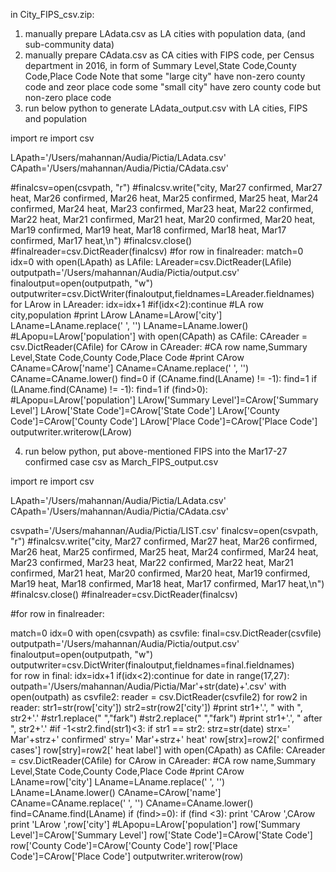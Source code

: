 in City_FIPS_csv.zip:

1. manually prepare LAdata.csv as LA cities with population data, (and sub-community data) 
2. manually prepare CAdata.csv as CA cities with FIPS code, per Census department in 2016, 
in form of Summary Level,State Code,County Code,Place Code
Note that some "large city" have non-zero county code and zeor place code
some "small city" have zero county code but non-zero place code
3. run below python to generate LAdata_output.csv with LA cities, FIPS and population



import re
import csv

LApath='/Users/mahannan/Audia/Pictia/LAdata.csv'
CApath='/Users/mahannan/Audia/Pictia/CAdata.csv'

#finalcsv=open(csvpath, "r")
#finalcsv.write("city, Mar27 confirmed, Mar27 heat, Mar26 confirmed, Mar26 heat, Mar25 confirmed, Mar25 heat, Mar24 confirmed, Mar24 heat, Mar23 confirmed, Mar23 heat, Mar22 confirmed, Mar22 heat, Mar21 confirmed, Mar21 heat, Mar20 confirmed, Mar20 heat, Mar19 confirmed, Mar19 heat, Mar18 confirmed, Mar18 heat, Mar17 confirmed, Mar17 heat,\n")
#finalcsv.close()
#finalreader=csv.DictReader(finalcsv)
#for row in finalreader:
match=0
idx=0
with open(LApath) as LAfile:
	LAreader=csv.DictReader(LAfile)
	outputpath='/Users/mahannan/Audia/Pictia/output.csv'
	finaloutput=open(outputpath, "w")
	outputwriter=csv.DictWriter(finaloutput,fieldnames=LAreader.fieldnames)	
	for LArow in LAreader:
		idx=idx+1
		#if(idx<2):continue
		#LA row city,population
		#print LArow
		LAname=LArow['city']
		LAname=LAname.replace(' ', '')
		LAname=LAname.lower()
		#LApopu=LArow['population']
		with open(CApath) as CAfile:
			CAreader = csv.DictReader(CAfile)
			for CArow in CAreader:
				#CA row name,Summary Level,State Code,County Code,Place Code
				#print CArow
				CAname=CArow['name']
				CAname=CAname.replace(' ', '')
				CAname=CAname.lower()
				find=0
				if (CAname.find(LAname) != -1): find=1
				if (LAname.find(CAname) != -1): find=1
				if (find>0):
					#LApopu=LArow['population']
					LArow['Summary Level']=CArow['Summary Level']
					LArow['State Code']=CArow['State Code']
					LArow['County Code']=CArow['County Code']
					LArow['Place Code']=CArow['Place Code']
		outputwriter.writerow(LArow)


4. run below python, put above-mentioned FIPS into the Mar17-27 confirmed case csv as March_FIPS_output.csv


import re
import csv

LApath='/Users/mahannan/Audia/Pictia/LAdata.csv'
CApath='/Users/mahannan/Audia/Pictia/CAdata.csv'


csvpath='/Users/mahannan/Audia/Pictia/LIST.csv'
finalcsv=open(csvpath, "r")
#finalcsv.write("city, Mar27 confirmed, Mar27 heat, Mar26 confirmed, Mar26 heat, Mar25 confirmed, Mar25 heat, Mar24 confirmed, Mar24 heat, Mar23 confirmed, Mar23 heat, Mar22 confirmed, Mar22 heat, Mar21 confirmed, Mar21 heat, Mar20 confirmed, Mar20 heat, Mar19 confirmed, Mar19 heat, Mar18 confirmed, Mar18 heat, Mar17 confirmed, Mar17 heat,\n")
#finalcsv.close()
#finalreader=csv.DictReader(finalcsv)


#for row in finalreader:
	




match=0
idx=0
with open(csvpath) as csvfile:
	final=csv.DictReader(csvfile)
	outputpath='/Users/mahannan/Audia/Pictia/output.csv'
	finaloutput=open(outputpath, "w")
	outputwriter=csv.DictWriter(finaloutput,fieldnames=final.fieldnames)	
	for row in final:
		idx=idx+1
		if(idx<2):continue
		for date in range(17,27):
			outpath='/Users/mahannan/Audia/Pictia/Mar'+str(date)+'.csv'
			with open(outpath) as csvfile2:
				reader = csv.DictReader(csvfile2)
				for row2 in reader:
					str1=str(row['city'])
					str2=str(row2['city'])
					#print str1+'.', " with ", str2+'.'
					#str1.replace(" ","fark")
					#str2.replace(" ","fark")
					#print str1+'.', " after ", str2+'.'
					#if -1<str2.find(str1)<3:
					if str1 == str2:
						strz=str(date)
						strx=' Mar'+strz+' confirmed'
						stry=' Mar'+strz+' heat'
						row[strx]=row2[' confirmed cases']
						row[stry]=row2[' heat label']
		with open(CApath) as CAfile:
			CAreader = csv.DictReader(CAfile)
			for CArow in CAreader:
				#CA row name,Summary Level,State Code,County Code,Place Code
				#print CArow
				LAname=row['city']
				LAname=LAname.replace(' ', '')
				LAname=LAname.lower()
				CAname=CArow['name']
				CAname=CAname.replace(' ', '')
				CAname=CAname.lower()
				find=CAname.find(LAname) 
				if (find>=0):
					if (find <3):
						print 'CArow ',CArow
						print 'LArow ',row['city']
						#LApopu=LArow['population']
						row['Summary Level']=CArow['Summary Level']
						row['State Code']=CArow['State Code']
						row['County Code']=CArow['County Code']
						row['Place Code']=CArow['Place Code']
		outputwriter.writerow(row)
